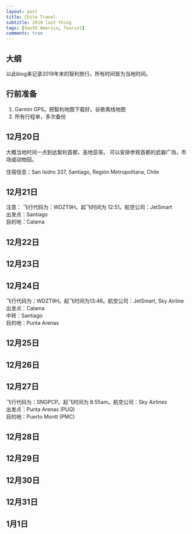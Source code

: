 ```yaml
---
layout: post
title: Chile Travel
subtitle: 2019 last thing
tags: [South America, Tourist]
comments: true
---
```


## 大纲

以此blog来记录2019年末的智利旅行。所有时间皆为当地时间。

## 行前准备

1. Garmin GPS。把智利地图下载好。谷歌离线地图
2. 所有行程单，多次备份

## 12月20日

大概当地时间一点到达智利首都，圣地亚哥。
可以安排参观首都的武器广场，市场或动物园。

住宿信息：San Isidro 337, Santiago, Región Metropolitana, Chile

## 12月21日

注意：
飞行代码为：WDZT9H。起飞时间为 12:51。航空公司：JetSmart        
出发点：Santiago        
目的地：Calama  

## 12月22日


## 12月23日


## 12月24日


飞行代码为：WDZT9H。起飞时间为13:46。航空公司：JetSmart, Sky Airline      
出发点：Calama       
中转：Santiago      
目的地：Punta Arenas

## 12月25日


## 12月26日


## 12月27日
飞行代码为：SNGPCP。起飞时间为 8:55am。航空公司：Sky Airlines          
出发点：Punta Arenas (PUQ)          
目的地：Puerto Montt (PMC)

## 12月28日


## 12月29日


## 12月30日


## 12月31日


## 1月1日
